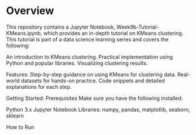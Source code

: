 # Overview
This repository contains a Jupyter Notebook, Week9b-Tutorial-KMeans.ipynb, which provides an in-depth tutorial on KMeans clustering. This tutorial is part of a data science learning series and covers the following:

An introduction to KMeans clustering.
Practical implementation using Python and popular libraries.
Visualizing clustering results.

Features:
Step-by-step guidance on using KMeans for clustering data.
Real-world datasets for hands-on practice.
Code snippets and detailed explanations for each step.

Getting Started:
Prerequisites
Make sure you have the following installed:

Python 3.x
Jupyter Notebook
Libraries: numpy, pandas, matplotlib, seaborn, sklearn

How to Run
















